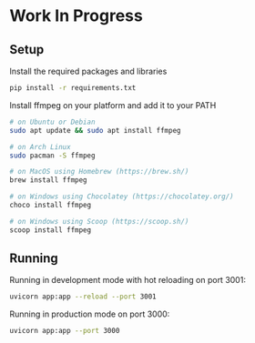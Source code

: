# Work In Progress

## Setup

Install the required packages and libraries

```bash
pip install -r requirements.txt
```

Install ffmpeg on your platform and add it to your PATH

```bash
# on Ubuntu or Debian
sudo apt update && sudo apt install ffmpeg

# on Arch Linux
sudo pacman -S ffmpeg

# on MacOS using Homebrew (https://brew.sh/)
brew install ffmpeg

# on Windows using Chocolatey (https://chocolatey.org/)
choco install ffmpeg

# on Windows using Scoop (https://scoop.sh/)
scoop install ffmpeg
```

## Running

Running in development mode with hot reloading on port 3001:

```bash
uvicorn app:app --reload --port 3001
```

Running in production mode on port 3000:

```bash
uvicorn app:app --port 3000
```
